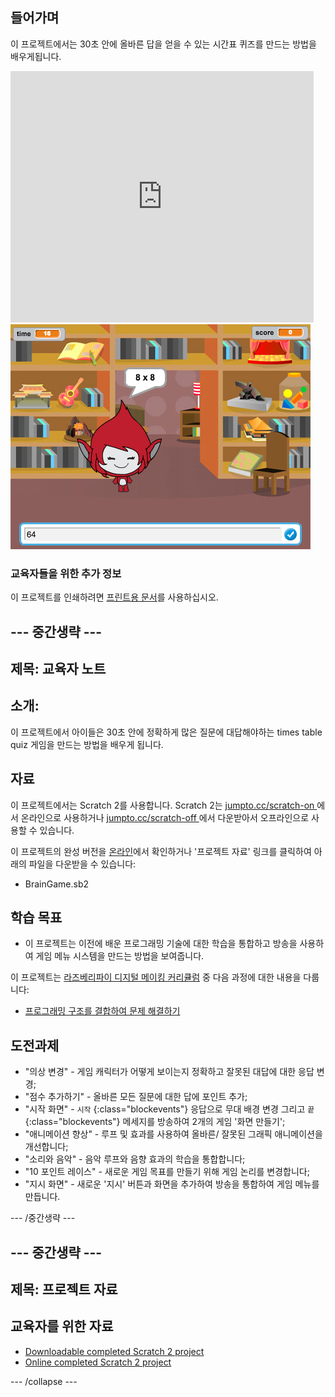 ## 들어가며

이 프로젝트에서는 30초 안에 올바른 답을 얻을 수 있는 시간표 퀴즈를 만드는 방법을 배우게됩니다.

<div class="scratch-preview">
  <iframe allowtransparency="true" width="485" height="402" src="https://scratch.mit.edu/projects/embed/42225768/?autostart=false" frameborder="0"></iframe>
  <img src="images/brain-final.png">
</div>

### 교육자들을 위한 추가 정보

이 프로젝트를 인쇄하려면 [프린트용 문서](https://projects.raspberrypi.org/en/projects/brain-game/print)를 사용하십시오.

## \--- 중간생략 \---

## 제목: 교육자 노트

## 소개:

이 프로젝트에서 아이들은 30초 안에 정확하게 많은 질문에 대답해야하는 times table quiz 게임을 만드는 방법을 배우게 됩니다.

## 자료

이 프로젝트에서는 Scratch 2를 사용합니다. Scratch 2는 [ jumpto.cc/scratch-on ](http://jumpto.cc/scratch-on) 에서 온라인으로 사용하거나 [ jumpto.cc/scratch-off ](http://jumpto.cc/scratch-off) 에서 다운받아서 오프라인으로 사용할 수 있습니다.

이 프로젝트의 완성 버전을 [온라인](http://scratch.mit.edu/projects/42225768/#editor)에서 확인하거나 '프로젝트 자료' 링크를 클릭하여 아래의 파일을 다운받을 수 있습니다:

* BrainGame.sb2

## 학습 목표

* 이 프로젝트는 이전에 배운 프로그래밍 기술에 대한 학습을 통합하고 방송을 사용하여 게임 메뉴 시스템을 만드는 방법을 보여줍니다.

이 프로젝트는 [라즈베리파이 디지털 메이킹 커리큘럼](http://rpf.io/curriculum) 중 다음 과정에 대한 내용을 다룹니다:

* [프로그래밍 구조를 결합하여 문제 해결하기](https://www.raspberrypi.org/curriculum/programming/builder)

## 도전과제

* "의상 변경" - 게임 캐릭터가 어떻게 보이는지 정확하고 잘못된 대답에 대한 응답 변경;
* "점수 추가하기" - 올바른 모든 질문에 대한 답에 포인트 추가;
* "시작 화면" - `시작` {:class="blockevents"} 응답으로 무대 배경 변경 그리고 `끝` {:class="blockevents"} 메세지를 방송하여 2개의 게임 '화면 만들기';
* "애니메이션 향상" - 루프 및 효과를 사용하여 올바른/ 잘못된 그래픽 애니메이션을 개선합니다;
* "소리와 음악" - 음악 루프와 음향 효과의 학습을 통합합니다;
* "10 포인트 레이스" - 새로운 게임 목표를 만들기 위해 게임 논리를 변경합니다;
* "지시 화면" - 새로운 '지시' 버튼과 화면을 추가하여 방송을 통합하여 게임 메뉴를 만듭니다.

\--- /중간생략 \---

## \--- 중간생략 \---

## 제목: 프로젝트 자료

## 교육자를 위한 자료

* [Downloadable completed Scratch 2 project](resources/BrainGame.sb2)
* [Online completed Scratch 2 project](http://scratch.mit.edu/projects/42225768/#editor)

\--- /collapse \---